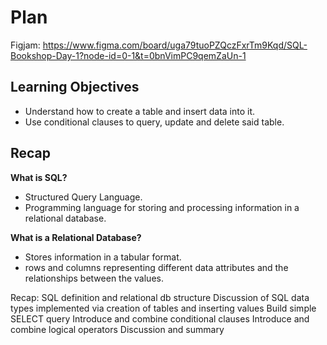 # Plan

Figjam: https://www.figma.com/board/uga79tuoPZQczFxrTm9Kqd/SQL-Bookshop-Day-1?node-id=0-1&t=0bnVimPC9qemZaUn-1

## Learning Objectives

- Understand how to create a table and insert data into it.
- Use conditional clauses to query, update and delete said table.

## Recap

**What is SQL?**

- Structured Query Language.
- Programming language for storing and processing information in a relational database.

**What is a Relational Database?**

- Stores information in a tabular format.
- rows and columns representing different data attributes and the relationships between the values.

Recap: SQL definition and relational db structure
Discussion of SQL data types implemented via creation of tables and inserting values
Build simple SELECT query
Introduce and combine conditional clauses
Introduce and combine logical operators
Discussion and summary
